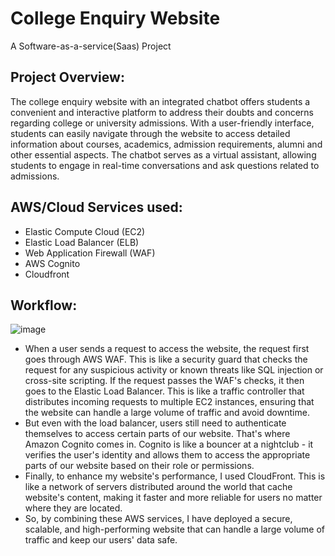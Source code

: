 # College Enquiry Website
A Software-as-a-service(Saas) Project

## Project Overview: 
The college enquiry website with an integrated chatbot offers students a convenient and interactive platform to address their doubts and concerns regarding college or university admissions. With a user-friendly interface, students can easily navigate through the website to access detailed information about courses, academics, admission requirements, alumni and other essential aspects. The chatbot serves as a virtual assistant, allowing students to engage in real-time conversations and ask questions related to admissions.

## AWS/Cloud Services used:
* Elastic Compute Cloud (EC2)
* Elastic Load Balancer (ELB)
* Web Application Firewall (WAF)
* AWS Cognito
* Cloudfront

## Workflow:
![image](https://github.com/Shubhiidixit/SaaSproject_AWS/assets/123651074/e1e25313-b7ea-4697-be75-c0528349eace)

* When a user sends a request to access the website, the request first goes through AWS WAF. This is like a security guard that checks the request for any suspicious activity or known threats like SQL injection or cross-site scripting. If the request passes the WAF's checks, it then goes to the Elastic Load Balancer. This is like a traffic controller that distributes incoming requests to multiple EC2 instances, ensuring that the website can handle a large volume of traffic and avoid downtime.
* But even with the load balancer, users still need to authenticate themselves to access certain parts of our website. That's where Amazon Cognito comes in. Cognito is like a bouncer at a nightclub - it verifies the user's identity and allows them to access the appropriate parts of our website based on their role or permissions.
* Finally, to enhance my website's performance, I used CloudFront. This is like a network of servers distributed around the world that cache website's content, making it faster and more reliable for users no matter where they are located.
* So, by combining these AWS services, I have deployed a secure, scalable, and high-performing website that can handle a large volume of traffic and keep our users' data safe.
